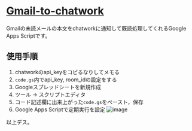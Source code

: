 # [Gmail-to-chatwork](https://shyazusa.github.io/gmail-to-chatwork/)

Gmailの未読メールの本文をchatworkに通知して既読処理してくれるGoogle Apps Scriptです。

## 使用手順

1. chatworkのapi_keyをコピるなりしてメモる
2. `code.gs`内でapi_key, room_idの設定をする
3. Googleスプレッドシートを新規作成
4. ツール → スクリプトエディタ
5. コード記述欄に出来上がった`code.gs`をペースト，保存
6. Google Apps Scriptで定期実行を設定
    ![image](https://user-images.githubusercontent.com/10899437/34185722-5d8e062a-e56a-11e7-9f49-4a630a29b6aa.png)

以上デス。
